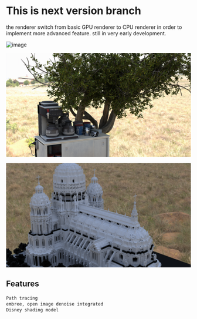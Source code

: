 

# This is next version branch

the renderer switch from basic GPU renderer to CPU renderer in order to implement more advanced feature.
still in very early development.

![image](https://github.com/j8307042003/ToyGPURenderer/blob/RendererV2/gallery/minecrafttest2.png)

![image](https://github.com/j8307042003/ToyGPURenderer/blob/RendererV2/gallery/coffee2.png)

![image](https://github.com/j8307042003/ToyGPURenderer/blob/RendererV2/gallery/cathedral.png)

## Features
	Path tracing
	embree, open image denoise integrated
	Disney shading model
